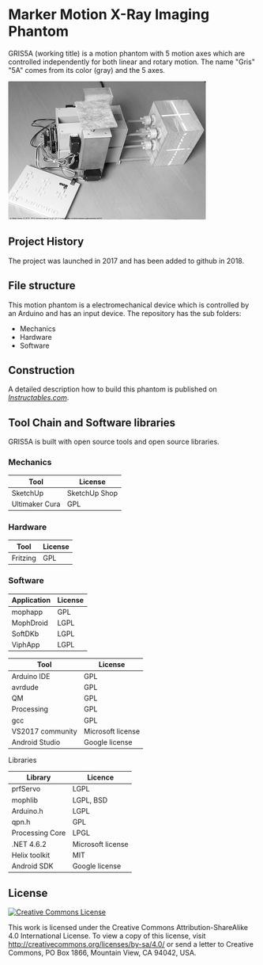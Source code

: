 # Marker Motion X-Ray Imaging Phantom
GRIS5A (working title) is a motion phantom with 5 motion axes which are controlled independently for both linear and rotary motion.
The name "Gris" "5A" comes from its color (gray) and the 5 axes. 

![No2 Motion Phantom](GRIS5A-Photo-Small-BW.png "")

## Project History
The project was launched in 2017 and has been added to github in 2018.

## File structure
This motion phantom is a electromechanical device which is controlled by an Arduino and has an input device.
The repository has the sub folders:

- Mechanics
- Hardware
- Software

## Construction

A detailed description how to build this phantom is published on *[Instructables.com](https://www.instructables.com/id/Marker-Motion-X-Ray-Imaging-Phantom/)*.

## Tool Chain and Software libraries

GRIS5A is built with open source tools and open source libraries.

### Mechanics

Tool | License 
---- | -------
SketchUp | SketchUp Shop 
Ultimaker Cura | GPL

### Hardware

Tool | License 
---- | -------
Fritzing | GPL

### Software

Application | License 
----------- | -------
mophapp | GPL
MophDroid | LGPL 
SoftDKb | LGPL
ViphApp  | LGPL

Tool | License 
---- | -------
Arduino IDE | GPL
avrdude | GPL
QM | GPL
Processing | GPL
gcc | GPL
VS2017 community | Microsoft license 
Android Studio | Google license 

Libraries

Library | Licence
------- | -------
prfServo | LGPL
mophlib | LGPL, BSD
Arduino.h | LGPL
qpn.h | GPL
Processing Core | LPGL
.NET 4.6.2 | Microsoft license 
Helix toolkit | MIT
Android SDK | Google license 

## License

<a rel="license" href="http://creativecommons.org/licenses/by-sa/4.0/"><img alt="Creative Commons License" style="border-width:0" src="https://i.creativecommons.org/l/by-sa/4.0/88x31.png" /></a>

This work is licensed under the Creative Commons Attribution-ShareAlike 4.0 International License. To view a copy of this license, visit http://creativecommons.org/licenses/by-sa/4.0/ or send a letter to Creative Commons, PO Box 1866, Mountain View, CA 94042, USA.
